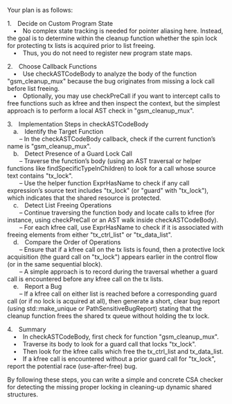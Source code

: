 Your plan is as follows:

1. Decide on Custom Program State  
 • No complex state tracking is needed for pointer aliasing here. Instead, the goal is to determine within the cleanup function whether the spin lock for protecting tx lists is acquired prior to list freeing.  
 • Thus, you do not need to register new program state maps.

2. Choose Callback Functions  
 • Use checkASTCodeBody to analyze the body of the function "gsm_cleanup_mux" because the bug originates from missing a lock call before list freeing.  
 • Optionally, you may use checkPreCall if you want to intercept calls to free functions such as kfree and then inspect the context, but the simplest approach is to perform a local AST check in "gsm_cleanup_mux".

3. Implementation Steps in checkASTCodeBody  
 a. Identify the Target Function  
  – In the checkASTCodeBody callback, check if the current function’s name is "gsm_cleanup_mux".  
 b. Detect Presence of a Guard Lock Call  
  – Traverse the function’s body (using an AST traversal or helper functions like findSpecificTypeInChildren) to look for a call whose source text contains "tx_lock".  
  – Use the helper function ExprHasName to check if any call expression’s source text includes "tx_lock" (or "guard" with "tx_lock"), which indicates that the shared resource is protected.  
 c. Detect List Freeing Operations  
  – Continue traversing the function body and locate calls to kfree (for instance, using checkPreCall or an AST walk inside checkASTCodeBody).  
  – For each kfree call, use ExprHasName to check if it is associated with freeing elements from either "tx_ctrl_list" or "tx_data_list".  
 d. Compare the Order of Operations  
  – Ensure that if a kfree call on the tx lists is found, then a protective lock acquisition (the guard call on "tx_lock") appears earlier in the control flow (or in the same sequential block).  
  – A simple approach is to record during the traversal whether a guard call is encountered before any kfree call on the tx lists.  
 e. Report a Bug  
  – If a kfree call on either list is reached before a corresponding guard call (or if no lock is acquired at all), then generate a short, clear bug report (using std::make_unique<BasicBugReport> or PathSensitiveBugReport) stating that the cleanup function frees the shared tx queue without holding the tx lock.

4. Summary  
 • In checkASTCodeBody, first check for function "gsm_cleanup_mux".  
 • Traverse its body to look for a guard call that locks "tx_lock".  
 • Then look for the kfree calls which free the tx_ctrl_list and tx_data_list.  
 • If a kfree call is encountered without a prior guard call for "tx_lock", report the potential race (use-after-free) bug.  

By following these steps, you can write a simple and concrete CSA checker for detecting the missing proper locking in cleaning-up dynamic shared structures.